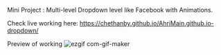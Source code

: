Mini Project : Multi-level Dropdown level like Facebook with Animations.

Check live working here:
https://chethanby.github.io/AhriMain.github.io-dropdown/

Preview of working
![ezgif com-gif-maker](https://user-images.githubusercontent.com/96552515/189476537-15d578a8-e005-458f-9807-b78c772af145.gif)

